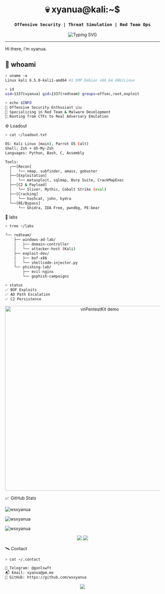 <h1 align="center">💀 xyanua@kali:~$</h1>
<h3 align="center"><code>Offensive Security | Threat Simulation | Red Team Ops</code></h3>

<p align="center">
  <img src="https://readme-typing-svg.herokuapp.com?font=Fira+Code&size=22&duration=3000&color=ff0000&center=true&vCenter=true&width=600&lines=Booting+Kali+Linux...;Initializing+Recon...;Launching+Payload...;Maintaining+Access..." alt="Typing SVG" />
</p>

---
Hi there, i'm xyanua.

## 🧬 whoami
```bash
> uname -a
Linux kali 6.5.0-kali1-amd64 #1 SMP Debian x86_64 GNU/Linux

> id
uid=1337(xyanua) gid=1337(redteam) groups=offsec,root,exploit

> echo $INFO
🔻 Offensive Security Enthusiast 🇻🇳
🔻 Specializing in Red Team & Malware Development
🔻 Rooting from CTFs to Real Adversary Emulation
```
⚙️ Loadout
```bash
> cat ~/loadout.txt

OS: Kali Linux (main), Parrot OS (alt)
Shell: Zsh + Oh-My-Zsh
Languages: Python, Bash, C, Assembly

Tools:
  ┌──[Recon]
  │   └── nmap, subfinder, amass, gobuster
  ├──[Exploitation]
  │   └── metasploit, sqlmap, Burp Suite, CrackMapExec
  ├──[C2 & Payload]
  │   └── Sliver, Mythic, Cobalt Strike (eval)
  ├──[Cracking]
  │   └── hashcat, john, hydra
  └──[RE/Bypass]
      └── Ghidra, IDA Free, pwndbg, PE-bear
```
🧪 labs
```bash
> tree ~/labs

└── redteam/
    ├── windows-ad-lab/
    │   ├── domain-controller
    │   └── attacker-host (Kali)
    ├── exploit-dev/
    │   ├── bof-x86
    │   └── shellcode-injector.py
    └── phishing-lab/
        ├── evil-nginx
        └── gophish-campaigns

> status
✅ BOF Exploits
✅ AD Path Escalation
✅ C2 Persistence
```

<p align="center"> <img src="https://raw.githubusercontent.com/wsxyanua/vnPentestKit/main/demo/demo.gif" alt="vnPentestKit demo" width="600"> </p>
📈 GitHub Stats

<p><img align="center" src="https://github-readme-stats.vercel.app/api?username=wsxyanua&show_icons=true&locale=en" alt="wsxyanua" /></p>
<p><img align="center" src="https://github-readme-streak-stats.herokuapp.com/?user=wsxyanua&" alt="wsxyanua" /></p>
<p><img src="https://github-readme-stats.vercel.app/api/top-langs?username=wsxyanua&show_icons=true&locale=en&layout=compact" alt="wsxyanua" /></p>

<p align="center"> <img src="https://img.shields.io/badge/OSCP-In_Progress-red?style=for-the-badge&logo=offensive-security&logoColor=white" /> <img src="https://img.shields.io/badge/HTB/TryHackMe-Daily-green?style=for-the-badge&logo=tryhackme&logoColor=white" /> </p>

🛰️ Contact
```bash
> cat ~/.contact

🔗 Telegram: @gonlswft
📬 Email: xyanua@pm.me  
🔗 GitHub: https://github.com/wsxyanua
```  
<p align="center"> <img src="https://komarev.com/ghpvc/?username=log-xyanua&style=for-the-badge&color=red" /> </p>
